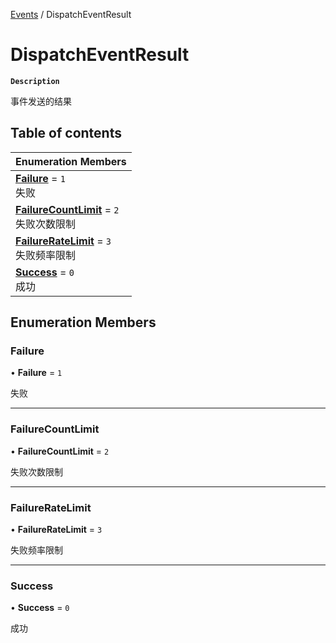 [Events](../modules/Events.Events.md) / DispatchEventResult

# DispatchEventResult <Badge type="tip" text="Enumeration" /> <Score text="DispatchEventResult" />

**`Description`**

事件发送的结果

## Table of contents

| Enumeration Members |
| :-----|
| **[Failure](Events.DispatchEventResult.md#failure)** = ``1`` <br> 失败|
| **[FailureCountLimit](Events.DispatchEventResult.md#failurecountlimit)** = ``2`` <br> 失败次数限制|
| **[FailureRateLimit](Events.DispatchEventResult.md#failureratelimit)** = ``3`` <br> 失败频率限制|
| **[Success](Events.DispatchEventResult.md#success)** = ``0`` <br> 成功|

## Enumeration Members

### Failure <Score text="Failure" /> 

• **Failure** = ``1``

失败

___

### FailureCountLimit <Score text="FailureCountLimit" /> 

• **FailureCountLimit** = ``2``

失败次数限制

___

### FailureRateLimit <Score text="FailureRateLimit" /> 

• **FailureRateLimit** = ``3``

失败频率限制

___

### Success <Score text="Success" /> 

• **Success** = ``0``

成功
